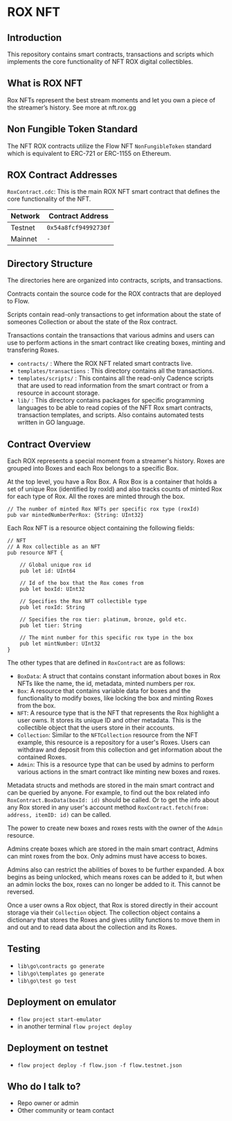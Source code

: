 # ROX NFT #

## Introduction

This repository contains smart contracts, transactions and scripts
which implements the core functionality of NFT ROX digital collectibles.

## What is ROX NFT

Rox NFTs represent the best stream moments and let you own a piece of the streamer’s history.
See more at nft.rox.gg

## Non Fungible Token Standard

The NFT ROX contracts utilize the Flow NFT `NonFungibleToken` standard which is equivalent to ERC-721 or ERC-1155 on Ethereum.

## ROX Contract Addresses

`RoxContract.cdc`: This is the main ROX NFT smart contract that defines
the core functionality of the NFT.

| Network | Contract Address     |
|---------|----------------------|
| Testnet | `0x54a8fcf94992730f` |
| Mainnet | `-` |

## Directory Structure

The directories here are organized into contracts, scripts, and transactions.

Contracts contain the source code for the ROX contracts that are deployed to Flow.

Scripts contain read-only transactions to get information about
the state of someones Collection or about the state of the Rox contract.

Transactions contain the transactions that various admins and users can use
to perform actions in the smart contract like creating boxes,
minting and transfering Roxes.

 - `contracts/` : Where the ROX NFT related smart contracts live.
 - `templates/transactions` : This directory contains all the transactions.
 - `templates/scripts/`  : This contains all the read-only Cadence scripts 
 that are used to read information from the smart contract
 or from a resource in account storage.
 - `lib/` : This directory contains packages for specific programming languages
 to be able to read copies of the NFT Rox smart contracts, transaction templates,
 and scripts. Also contains automated tests written in GO language.

## Contract Overview

Each ROX represents a special moment from a streamer's history. Roxes are grouped into Boxes and each Rox belongs to a specific Box.

At the top level, you have a Rox Box. A Rox Box is a container that holds a set of unique Rox (identified by roxId) and also tracks counts of minted Rox for each type of Rox. All the roxes are minted through the box.
```
// The number of minted Rox NFTs per specific rox type (roxId)
pub var mintedNumberPerRox: {String: UInt32}
```

Each Rox NFT is a resource object containing the following fields:

```cadence
// NFT
// A Rox collectible as an NFT
pub resource NFT {

    // Global unique rox id
    pub let id: UInt64

    // Id of the box that the Rox comes from
    pub let boxId: UInt32

    // Specifies the Rox NFT collectible type
    pub let roxId: String

    // Specifies the rox tier: platinum, bronze, gold etc.
    pub let tier: String
        
    // The mint number for this specific rox type in the box
    pub let mintNumber: UInt32
}
```

The other types that are defined in `RoxContract` are as follows:

 - `BoxData`: A struct that contains constant information about boxes in Rox NFTs
    like the name, the id, metadata, minted numbers per rox.
 - `Box`: A resource that contains variable data for boxes 
    and the functionality to modify boxes,
    like locking the box and minting Roxes from the box.
 - `NFT`: A resource type that is the NFT that represents the Rox
    highlight a user owns. It stores its unique ID and other metadata. This
    is the collectible object that the users store in their accounts.
 - `Collection`: Similar to the `NFTCollection` resource from the NFT
    example, this resource is a repository for a user's Roxes.  Users can
    withdraw and deposit from this collection and get information about the 
    contained Roxes.
 - `Admin`: This is a resource type that can be used by admins to perform
    various actions in the smart contract like minting new boxes and roxes.

Metadata structs and methods are stored in the main smart contract
and can be queried by anyone. For example, to find out the box related info
`RoxContract.BoxData(boxId: id)` should be called. Or to get the info about any Rox stored in any user's account method `RoxContract.fetch(from: address, itemID: id)` can be called.

The power to create new boxes and roxes rests 
with the owner of the `Admin` resource.

Admins create boxes which are stored in the main smart contract,
Admins can mint roxes from the box. Only admins must have access to boxes.

Admins also can restrict the abilities of boxes to be further expanded.
A box begins as being unlocked, which means roxes can be added to it,
but when an admin locks the box, roxes can no longer be added to it. 
This cannot be reversed.

Once a user owns a Rox object, that Rox is stored directly 
in their account storage via their `Collection` object. The collection object
contains a dictionary that stores the Roxes and gives utility functions
to move them in and out and to read data about the collection and its Roxes.

## Testing

- `lib\go\contracts go generate`
- `lib\go\templates go generate`
- `lib\go\test go test`

## Deployment on emulator

- `flow project start-emulator`
- in another terminal `flow project deploy`

## Deployment on testnet

- `flow project deploy -f flow.json -f flow.testnet.json`

## Who do I talk to?

* Repo owner or admin
* Other community or team contact